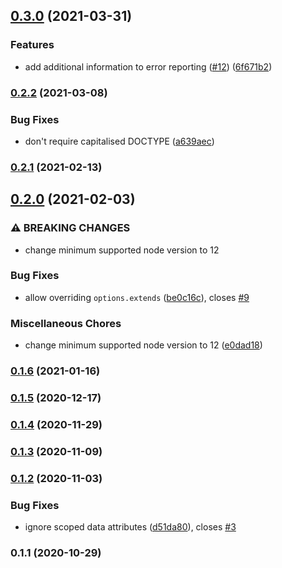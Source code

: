 ## [0.3.0](https://github.com/nuxt-community/html-validator-module/compare/0.2.2...0.3.0) (2021-03-31)


### Features

* add additional information to error reporting ([#12](https://github.com/nuxt-community/html-validator-module/issues/12)) ([6f671b2](https://github.com/nuxt-community/html-validator-module/commit/6f671b2e2ca213bd64f03b09f5135c397601255a))

### [0.2.2](https://github.com/nuxt-community/html-validator-module/compare/0.2.1...0.2.2) (2021-03-08)


### Bug Fixes

* don't require capitalised DOCTYPE ([a639aec](https://github.com/nuxt-community/html-validator-module/commit/a639aeceba980e6928781075427227968a8f2ca8))

### [0.2.1](https://github.com/nuxt-community/html-validator-module/compare/0.2.0...0.2.1) (2021-02-13)

## [0.2.0](https://github.com/nuxt-community/html-validator-module/compare/0.1.6...0.2.0) (2021-02-03)


### ⚠ BREAKING CHANGES

* change minimum supported node version to 12

### Bug Fixes

* allow overriding `options.extends` ([be0c16c](https://github.com/nuxt-community/html-validator-module/commit/be0c16c32636fe8ef53030dfc5bb44b40948c3bf)), closes [#9](https://github.com/nuxt-community/html-validator-module/issues/9)


### Miscellaneous Chores

* change minimum supported node version to 12 ([e0dad18](https://github.com/nuxt-community/html-validator-module/commit/e0dad182b67a8d4dd56ee2143095ee99ee93f859))

### [0.1.6](https://github.com/nuxt-community/html-validator-module/compare/0.1.5...0.1.6) (2021-01-16)

### [0.1.5](https://github.com/nuxt-community/html-validator-module/compare/0.1.4...0.1.5) (2020-12-17)

### [0.1.4](https://github.com/nuxt-community/html-validator-module/compare/0.1.3...0.1.4) (2020-11-29)

### [0.1.3](https://github.com/nuxt-community/html-validator-module/compare/0.1.2...0.1.3) (2020-11-09)

### [0.1.2](https://github.com/nuxt-community/html-validator-module/compare/0.1.1...0.1.2) (2020-11-03)


### Bug Fixes

* ignore scoped data attributes ([d51da80](https://github.com/nuxt-community/html-validator-module/commit/d51da807e44ab521715cfb6c10b27ed23f21bdf9)), closes [#3](https://github.com/nuxt-community/html-validator-module/issues/3)

### 0.1.1 (2020-10-29)

